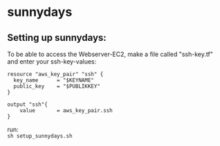 # sunnydays


## Setting up sunnydays:

To be able to access the Webserver-EC2, make a file called "ssh-key.tf" and enter your ssh-key-values:

```
resource "aws_key_pair" "ssh" {
  key_name      = "$KEYNAME"
  public_key    = "$PUBLIKKEY"
}

output "ssh"{
    value       = aws_key_pair.ssh
}
```

run:<br> 
```sh setup_sunnydays.sh```





